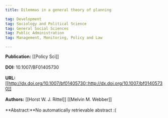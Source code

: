 ```yaml
---
title: Dilemmas in a general theory of planning

tag: Development 
tag: Sociology and Political Science 
tag: General Social Sciences 
tag: Public Administration 
tag: Management, Monitoring, Policy and Law

---
```


**Publication:** [[Policy Sci]]<br><br>**DOI:** 10.1007/BF01405730                                               
<br>**URL:**[[http://dx.doi.org/10.1007/bf01405730::http://dx.doi.org/10.1007/bf01405730]]<br><br>**Authors:** [[Horst W. J. Rittel]] [[Melvin M. Webber]] <br><br>**Abstract:**No automatically retrievable abstract :(

